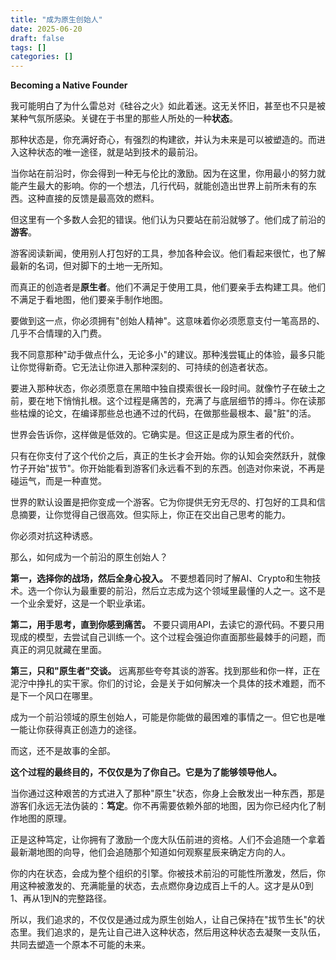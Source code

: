 ```yaml
---
title: "成为原生创始人"
date: 2025-06-20
draft: false
tags: []
categories: []
---
```


**Becoming a Native Founder**

我可能明白了为什么雷总对《硅谷之火》如此着迷。这无关怀旧，甚至也不只是被某种气氛所感染。关键在于书里的那些人所处的一种**状态**。

那种状态是，你充满好奇心，有强烈的构建欲，并认为未来是可以被塑造的。而进入这种状态的唯一途径，就是站到技术的最前沿。

当你站在前沿时，你会得到一种无与伦比的激励。因为在这里，你用最小的努力就能产生最大的影响。你的一个想法，几行代码，就能创造出世界上前所未有的东西。这种直接的反馈是最高效的燃料。

但这里有一个多数人会犯的错误。他们认为只要站在前沿就够了。他们成了前沿的**游客**。

游客阅读新闻，使用别人打包好的工具，参加各种会议。他们看起来很忙，也了解最新的名词，但对脚下的土地一无所知。

而真正的创造者是**原生者**。他们不满足于使用工具，他们要亲手去构建工具。他们不满足于看地图，他们要亲手制作地图。

要做到这一点，你必须拥有"创始人精神"。这意味着你必须愿意支付一笔高昂的、几乎不合情理的入门费。

我不同意那种"动手做点什么，无论多小"的建议。那种浅尝辄止的体验，最多只能让你觉得新奇。它无法让你进入那种深刻的、可持续的创造者状态。

要进入那种状态，你必须愿意在黑暗中独自摸索很长一段时间。就像竹子在破土之前，要在地下悄悄扎根。这个过程是痛苦的，充满了与底层细节的搏斗。你在读那些枯燥的论文，在编译那些总也通不过的代码，在做那些最根本、最"脏"的活。

世界会告诉你，这样做是低效的。它确实是。但这正是成为原生者的代价。

只有在你支付了这个代价之后，真正的生长才会开始。你的认知会突然跃升，就像竹子开始"拔节"。你开始能看到游客们永远看不到的东西。创造对你来说，不再是碰运气，而是一种直觉。

世界的默认设置是把你变成一个游客。它为你提供无穷无尽的、打包好的工具和信息摘要，让你觉得自己很高效。但实际上，你正在交出自己思考的能力。

你必须对抗这种诱惑。

那么，如何成为一个前沿的原生创始人？

**第一，选择你的战场，然后全身心投入。** 不要想着同时了解AI、Crypto和生物技术。选一个你认为最重要的前沿，然后立志成为这个领域里最懂的人之一。这不是一个业余爱好，这是一个职业承诺。

**第二，用手思考，直到你感到痛苦。** 不要只调用API，去读它的源代码。不要只用现成的模型，去尝试自己训练一个。这个过程会强迫你直面那些最棘手的问题，而真正的洞见就藏在里面。

**第三，只和"原生者"交谈。** 远离那些夸夸其谈的游客。找到那些和你一样，正在泥泞中挣扎的实干家。你们的讨论，会是关于如何解决一个具体的技术难题，而不是下一个风口在哪里。

成为一个前沿领域的原生创始人，可能是你能做的最困难的事情之一。但它也是唯一能让你获得真正创造力的途径。

而这，还不是故事的全部。

**这个过程的最终目的，不仅仅是为了你自己。它是为了能够领导他人。**

当你通过这种艰苦的方式进入了那种"原生"状态，你身上会散发出一种东西，那是游客们永远无法伪装的：**笃定**。你不再需要依赖外部的地图，因为你已经内化了制作地图的原理。

正是这种笃定，让你拥有了激励一个庞大队伍前进的资格。人们不会追随一个拿着最新潮地图的向导，他们会追随那个知道如何观察星辰来确定方向的人。

你的内在状态，会成为整个组织的引擎。你被技术前沿的可能性所激发，然后，你用这种被激发的、充满能量的状态，去点燃你身边成百上千的人。这才是从0到1、再从1到N的完整路径。

所以，我们追求的，不仅仅是通过成为原生创始人，让自己保持在"拔节生长"的状态里。我们追求的，是先让自己进入这种状态，然后用这种状态去凝聚一支队伍，共同去塑造一个原本不可能的未来。